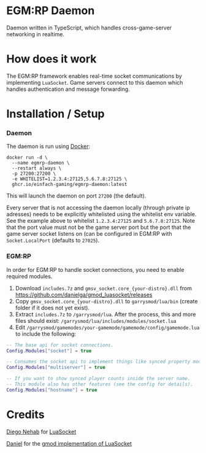 # EGM:RP Daemon

Daemon written in TypeScript, which handles cross-game-server networking in realtime.

# How does it work

The EGM:RP framework enables real-time socket communications by implementing `LuaSocket`.
Game servers connect to this daemon which handles authentication and message forwarding.

# Installation / Setup

### **Daemon**

The daemon is run using [Docker](https://www.docker.com/):

```docker
docker run -d \
  --name egmrp-daemon \
  --restart always \
  -p 27200:27200 \
  -e WHITELIST=1.2.3.4:27125,5.6.7.8:27125 \
  ghcr.io/einfach-gaming/egmrp-daemon:latest
```

This will launch the daemon on port `27200` (the default).

Every server that is not accessing the daemon locally (through private ip adresses) needs to be explicitly whitelisted using the whitelist env variable.
See the example above to whitelist `1.2.3.4:27125` and `5.6.7.8:27125`.
Note that the port value must not be the game server port but the port that the game server socket listens on (can be configured in EGM:RP with `Socket.LocalPort` (defaults to `27025`).

### **EGM:RP**

In order for EGM:RP to handle socket connections, you need to enable required modules.

1. Download `includes.7z` and `gmsv_socket.core_{your-distro}.dll` from https://github.com/danielga/gmod_luasocket/releases
2. Copy `gmsv_socket.core_{your-distro}.dll` to `garrysmod/lua/bin` (create folder if it does not yet exist).
3. Extract `includes.7z` to `/garrysmod/lua`. After the process, this and more files should exist: `/garrysmod/lua/includes/modules/socket.lua`
4. Edit `/garrysmod/gamemodes/your-gamemode/gamemode/config/gamemode.lua` to include the following:

```lua
-- The base api for socket connections.
Config.Modules["socket"] = true

-- Consumes the socket api to implement things like synced property models, synced player count, cross-server chat and more (see config for details).
Config.Modules["multiserver"] = true

-- If you want to show synced player counts inside the server name.
-- This module also has other features (see the config for details).
Config.Modules["hostname"] = true
```

# Credits

[Diego Nehab](https://github.com/diegonehab) for [LuaSocket](https://github.com/diegonehab/luasocket)

[Daniel](https://github.com/danielga) for the [gmod implementation of LuaSocket](https://github.com/danielga/gmod_luasocket)
